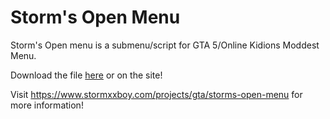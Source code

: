 # Storm's Open Menu

Storm's Open menu is a submenu/script for GTA 5/Online Kidions Moddest Menu.

Download the file [here](Storm's%20Open%20Menu.lua) or on the site!

Visit https://www.stormxxboy.com/projects/gta/storms-open-menu for more information!
